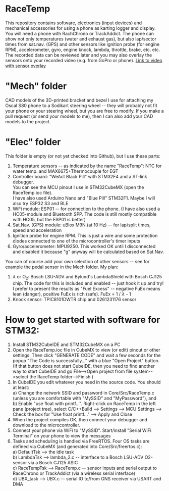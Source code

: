 # RaceTemp
This repository contains software, electronics (input devices) and mechanical accessories for using a phone as karting logger and display.  You will need a phone with RachChrono or TrackAddict.  The phone can show not only temperatures (water and exhaust gas), but also lap/sector times from sat.nav. (GPS) and other sensors like ignition probe (for engine RPM), accelerometer, gyro, engine knock, lambda, throttle, brake, etc. etc.  The recorded data can be reviewed later and you may also overlay the sensors onto your recorded video (e.g. from GoPro or phone).   [Link to video with sensor overlay](https://fb.watch/k7wkuMYCiB/)

# "Mech" folder 
CAD models of the 3D-printed bracket and bezel I use for attaching my Oscal S80 phone to a Sodikart steering wheel -- they will probably not fit your phone or your steering wheel, but you are free to modify. If you make a pull request (or send your models to me), then I can also add your CAD models to the project.  

# "Elec" folder 
This folder is empty (or not yet checked into Github), but I use these parts: 
1. Temperature sensors -- as indicated by the name "RaceTemp":  NTC for water temp. and MAX6675+Thermocouple for EGT  
2. Controller board: "WeAct Black Pill" with STM32F4 and a ST-link debugger.  
You can see the MCU pinout I use in STM32CubeMX (open the RaceTemp.ioc file).  
I have also used Arduino Nano and "Blue Pill" STM32F1.  Maybe I will also try ESP32 S3 and BLE  
4. WiFi module: ESP01 -- for connection to the phone.   (I have also used a HC05-module and Bluetooth SPP. The code is still mostly compatible with HC05, but the ESP01 is better)  
5. Sat.Nav. (GPS) module: uBlox M9N (at 10 Hz) -- for lap/split times, speed and acceleration
6. Ignition probe for engine RPM.  This is just a wire and some protection diodes connected to one of the microcontroller's timer inputs     
7. Gyro/accelerometer: MPU9250. This worked OK until I disconnected and disabled it because "g" anyway will be calculated based on Sat.Nav.  

You can of course add your own selection of other sensors -- see for example the pedal sensor in the Mech folder.  My plan:
1) $\lambda$ or O<sub>2</sub>: Bosch LSU-ADV and Bylund's LambdaShield with Bosch CJ125 chip.    The code for this is included and enabled -- just hook it up and try!  I prefer to present the results as "Fuel Excess" -- negative FuEx means lean (danger), positive FuEx is rich (safe).  FuEx = 1 / $\lambda$ - 1  
2) Knock sensor: TPIC8101DWTR chip and 0261231176 sensor   

# How to get started with software for STM32: 
1. Install STM32CubeIDE and STM32CubeMX on a PC  
2. Open the RaceTemp.ioc file in CubeMX to view (or edit) pinout or other settings.  Then click "GENERATE CODE" and wait a few seconds for the popup "The Code is successfully..." with a blue "Open Project" button. (If that button does not start CubeIDE, then you need to find another way to start CubeIDE and go File-->Open project from file system-->select the RaceTemp folder-->Finish )  
3. In CubeIDE you edit whatever you need in the source code.  You should at least:  
    a) Change the network SSID and password in Core/Src/RaceTemp.c (unless you are comfortable with "MySSID" and "MyPassword"), and  
    b) Enable "use float with printf...".  Right-click on RaceTemp in the left pane (project tree), select C/C++Build --> Settings --> MCU Settings --> Check the box for "Use float printf..." --> Apply and Close  
4. When the project compiles OK, then connect your debugger and download to the microcontroller.  
5. Connect your phone via WiFi to "MySSID".  Start/install "Serial WiFi Terminal" on your phone to view the messages    
6. Tasks and scheduling is handled via FreeRTOS.  Four OS tasks are defined via CubeMX (and generated into Core/Src/freertos.c):  
   a) DefaultTsk --> the idle task  
   b) LambdaTsk --> lambda_2.c -- interface to a Bosch LSU-ADV O2-sensor via a Bosch CJ125 ASIC  
   c) RaceTempTsk --> RaceTemp.c -- sensor inputs and serial output to RaceChrono or TrackAddict (via a wireless serial interface)  
   d) UBX_task --> UBX.c -- serial IO to/from GNS receiver via USART and DMA  
